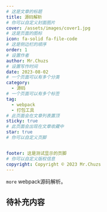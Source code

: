 ```yaml
---
# 这是文章的标题
title: 源码解析
# 你可以自定义封面图片
cover: /assets/images/cover1.jpg
# 这是页面的图标
icon: fa-solid fa-file-code
# 这是侧边栏的顺序
order: 1
# 设置作者
author: Mr.Chuzs
# 设置写作时间
date: 2023-08-02
# 一个页面可以有多个分类
category:
  - 源码
# 一个页面可以有多个标签
tag:
  - webpack
  - 打包工具
# 此页面会在文章列表置顶
sticky: true
# 此页面会出现在文章收藏中
star: true
# 你可以自定义页脚


footer: 这是测试显示的页脚
# 你可以自定义版权信息
copyright: Copyright © 2023 Mr.Chuzs
---
```


`more` webpack源码解析。

<!-- more -->

## 待补充内容
